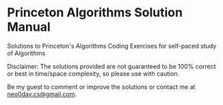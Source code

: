 # Princeton Algorithms Solution Manual
Solutions to Princeton's Algorithms Coding Exercises for self-paced study of Algorithms



Disclaimer: The solutions provided are not guaranteed to be 100% correct or best in time/space complexity, 
            so please use with caution.

Be my guest to comment or improve the solutions or contact me at neo0day.cs@gmail.com. 
